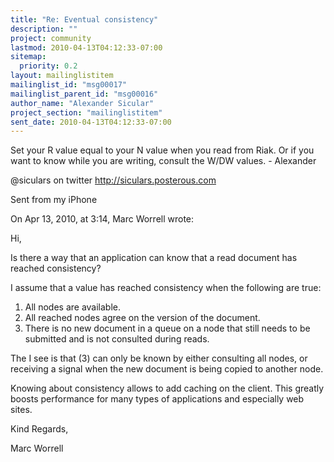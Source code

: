 ```yaml
---
title: "Re: Eventual consistency"
description: ""
project: community
lastmod: 2010-04-13T04:12:33-07:00
sitemap:
  priority: 0.2
layout: mailinglistitem
mailinglist_id: "msg00017"
mailinglist_parent_id: "msg00016"
author_name: "Alexander Sicular"
project_section: "mailinglistitem"
sent_date: 2010-04-13T04:12:33-07:00
---
```



Set your R value equal to your N value when you read from Riak. Or if 
you want to know while you are writing, consult the W/DW values. - 
Alexander

@siculars on twitter
http://siculars.posterous.com

Sent from my iPhone

On Apr 13, 2010, at 3:14, Marc Worrell  wrote:


Hi,

Is there a way that an application can know that a read document has 
reached consistency?


I assume that a value has reached consistency when the following are 
true:

1. All nodes are available.
2. All reached nodes agree on the version of the document.
3. There is no new document in a queue on a node that still needs to 
be submitted and is not consulted during reads.


The I see is that (3) can only be known by either consulting all 
nodes, or receiving a signal when the new document is being copied 
to another node.


Knowing about consistency allows to add caching on the client. This 
greatly boosts performance for many types of applications and 
especially web sites.


Kind Regards,

Marc Worrell


